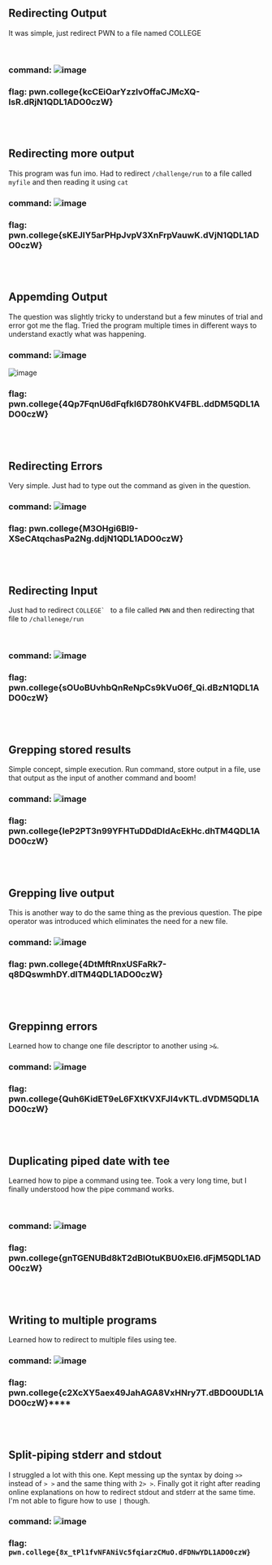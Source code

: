 ## Redirecting Output 
It was simple, just redirect PWN to a file named COLLEGE

<br>

### command: ![image](https://github.com/user-attachments/assets/968e0bdf-a91a-4e54-8423-4e9191a65d52)


### flag: pwn.college{kcCEiOarYzzlvOffaCJMcXQ-IsR.dRjN1QDL1ADO0czW}

<br><br>

## Redirecting more output

This program was fun imo. Had to redirect ```/challenge/run``` to a file called ```myfile``` and then reading it using ```cat```
<br>

### command: ![image](https://github.com/user-attachments/assets/0b77f2e7-95d3-4ea8-ad40-85c85ba7cfad)


### flag: pwn.college{sKEJIY5arPHpJvpV3XnFrpVauwK.dVjN1QDL1ADO0czW}
<br><br>

## Appemding Output
The question was slightly tricky to understand but a few minutes of trial and error got me the flag. Tried the program multiple times in different ways to understand exactly what was happening.
<br>

### command: ![image](https://github.com/user-attachments/assets/db2fca98-2c3f-4257-9c17-6a231256da6f)
![image](https://github.com/user-attachments/assets/d77d40b3-3351-47e3-8671-bcca8ddd297b)



### flag: pwn.college{4Qp7FqnU6dFqfkI6D780hKV4FBL.ddDM5QDL1ADO0czW}
<br><br>

## Redirecting Errors

Very simple. Just had to type out the command as given in the question.
<br>

### command: ![image](https://github.com/user-attachments/assets/908aaa39-d005-43a8-a031-45fab8bb9eb1)


### flag: pwn.college{M3OHgi6Bl9-XSeCAtqchasPa2Ng.ddjN1QDL1ADO0czW}
<br><br>

##  Redirecting Input
Just had to redirect ```COLLEGE` ``` to a file called ```PWN``` and then redirecting that file to ```/challenege/run```

<br>

### command: ![image](https://github.com/user-attachments/assets/7bf11287-2ab7-4ec9-b75b-3567f848eb54)


### flag: pwn.college{sOUoBUvhbQnReNpCs9kVuO6f_Qi.dBzN1QDL1ADO0czW}
<br><br>

## Grepping stored results
Simple concept, simple execution. Run command, store output in a file, use that output as the input of another command and boom!
<br>

### command: ![image](https://github.com/user-attachments/assets/e0f21248-2031-44fe-ab46-6fa106d2a26b)


### flag: pwn.college{IeP2PT3n99YFHTuDDdDIdAcEkHc.dhTM4QDL1ADO0czW}
<br><br>

## Grepping live output
This is another way to do the same thing as the previous question. The pipe operator was introduced which eliminates the need for a new file.
<br>

### command: ![image](https://github.com/user-attachments/assets/a5489bf0-c79e-4a0b-aefa-aac212076a90)


### flag: pwn.college{4DtMftRnxUSFaRk7-q8DQswmhDY.dlTM4QDL1ADO0czW}
<br><br>

## Greppinng errors
Learned how to change one file descriptor to another using ```>&```. 
<br>

### command: ![image](https://github.com/user-attachments/assets/f2cb7579-da17-48ef-90fb-4f3ac4c01413)


### flag: pwn.college{Quh6KidET9eL6FXtKVXFJI4vKTL.dVDM5QDL1ADO0czW}
<br><br>

## Duplicating piped date with tee

Learned how to pipe a command using tee. Took a very long time, but I finally understood how the pipe command works.

<br>

### command: ![image](https://github.com/user-attachments/assets/8ecc377c-00b5-497f-a52b-42ebb7fb88c7)


### flag: pwn.college{gnTGENUBd8kT2dBIOtuKBU0xEI6.dFjM5QDL1ADO0czW}
<br><br>

## Writing to multiple programs
Learned how to redirect to multiple files using tee.
<br>

### command: ![image](https://github.com/user-attachments/assets/2d80feee-dfd1-41a0-81b6-6fa69e7811f1)


### flag: pwn.college{c2XcXY5aex49JahAGA8VxHNry7T.dBDO0UDL1ADO0czW}****
<br><br>

## Split-piping stderr and stdout

I struggled a lot with this one. Kept messing up the syntax by doing ```>>``` instead of ```> >``` and the same thing with ```2> >```. Finally got it right after reading online explanations on how to redirect stdout and stderr at the same time. I'm not able to figure how to use ```|``` though.
<br>

### command: ![image](https://github.com/user-attachments/assets/18bf367f-eb2b-4f9f-8bdb-1a146853aa64)


### flag: ``pwn.college{8x_tPl1fvNFANiVc5fqiarzCMuO.dFDNwYDL1ADO0czW}``
<br><br>

